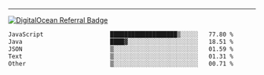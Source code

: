 ---
[![DigitalOcean Referral Badge](https://web-platforms.sfo2.digitaloceanspaces.com/WWW/Badge%203.svg)](https://www.digitalocean.com/?refcode=37fa54d82492&utm_campaign=Referral_Invite&utm_medium=Referral_Program&utm_source=badge)

<!--START_SECTION:waka-->

```txt
JavaScript                   ███████████████████▒░░░░░   77.80 %
Java                         ████▓░░░░░░░░░░░░░░░░░░░░   18.51 %
JSON                         ▒░░░░░░░░░░░░░░░░░░░░░░░░   01.59 %
Text                         ▒░░░░░░░░░░░░░░░░░░░░░░░░   01.31 %
Other                        ▒░░░░░░░░░░░░░░░░░░░░░░░░   00.71 %
```

<!--END_SECTION:waka-->


[linkedin]: https://www.linkedin.com/in/mohamed-elh/

